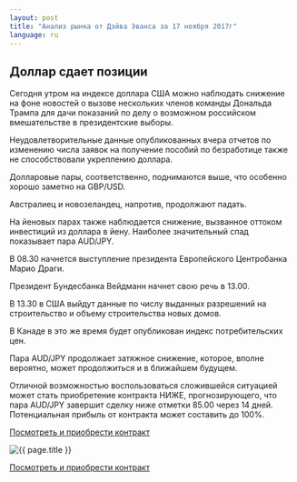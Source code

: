 ```yaml
---
layout: post
title: "Анализ рынка от Дэйва Эванса за 17 ноября 2017г"
language: ru
---
```

## Доллар сдает позиции

Сегодня утром на индексе доллара США можно наблюдать снижение на фоне новостей о вызове нескольких членов команды Дональда Трампа для дачи показаний по делу о возможном российском вмешательстве в президентские выборы.

Неудовлетворительные данные опубликованных вчера отчетов по изменению числа заявок на получение пособий по безработице также не способствовали укреплению доллара.

Долларовые пары, соответственно, поднимаются выше, что особенно хорошо заметно на GBP/USD.

Австралиец и новозеландец, напротив, продолжают падать.

На йеновых парах также наблюдается снижение, вызванное оттоком инвестиций из доллара в йену. Наиболее значительный спад показывает пара AUD/JPY.
 
 
В 08.30 начнется выступление президента Европейского Центробанка Марио Драги.

Президент Бундесбанка Вейдманн начнет свою речь в 13.00.

В 13.30 в США выйдут данные по числу выданных разрешений на строительство и объему строительства новых домов.

В Канаде в это же время будет опубликован индекс потребительских цен.
 
 
Пара AUD/JPY продолжает затяжное снижение, которое, вполне вероятно, может продолжиться и в ближайшем будущем.

Отличной возможностью воспользоваться сложившейся ситуацией может стать приобретение контракта НИЖЕ, прогнозирующего, что пара AUD/JPY завершит сделку ниже отметки 85.00 через 14 дней. Потенциальная прибыль от контракта может составить до 100%.

<a href="http://record.binary.com/_bivVDfg8lHux76XffYA0JmNd7ZgqdRLk/1/market=forex&underlying=frxAUDJPY&formname=higherlower&duration_amount=14&duration_units=d&amount=10&amount_type=payout&expiry_type=duration&barrier=85.00&s=1&t=AGAo0wZxiuWVUSIZnKLQvZ0co5lt24DG" target="_blank">Посмотреть и приобрести контракт</a>

<img src="{{ site.url }}/images/nov/ru-17-nov-17.png" alt="{{ page.title }}"  title="{{ page.title }}">

<a href="%LINK%%?https://www.binary.com/d/trade.cgi?market=forex&underlying=frxAUDJPY&formname=higherlower&duration_amount=14&duration_units=d&amount=10&amount_type=payout&expiry_type=duration&barrier=85.00&s=1&t=AGAo0wZxiuWVUSIZnKLQvZ0co5lt24DG" target="_blank">Посмотреть и приобрести контракт</a>